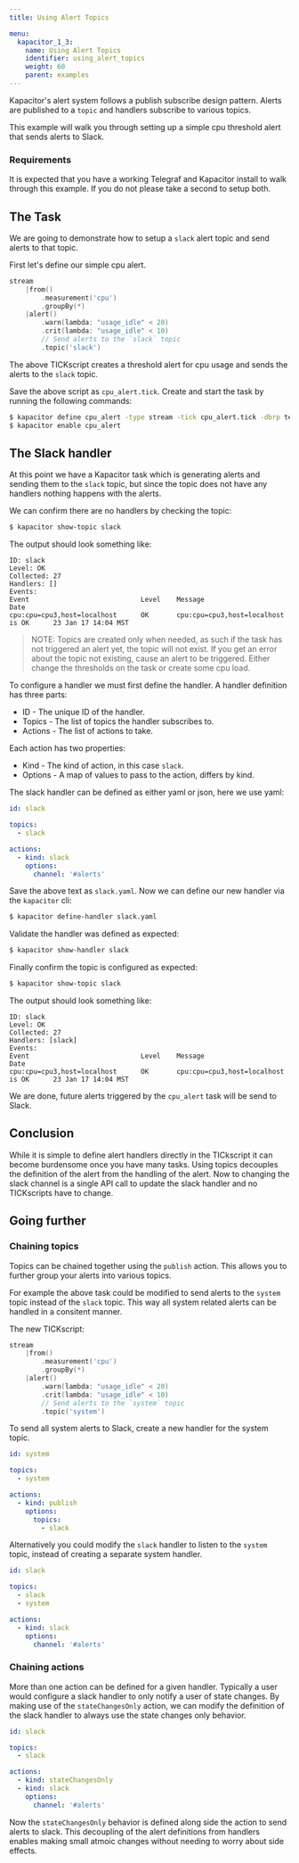 ```yaml
---
title: Using Alert Topics

menu:
  kapacitor_1_3:
    name: Using Alert Topics
    identifier: using_alert_topics
    weight: 60
    parent: examples
---
```


Kapacitor's alert system follows a publish subscribe design pattern.
Alerts are published to a `topic` and handlers subscribe to various topics.

This example will walk you through setting up a simple cpu threshold alert that sends alerts to Slack.

### Requirements

It is expected that you have a working Telegraf and Kapacitor install to walk through this example.
If you do not please take a second to setup both.


## The Task

We are going to demonstrate how to setup a `slack` alert topic and send alerts to that topic.

First let's define our simple cpu alert.

```go
stream
    |from()
        .measurement('cpu')
        .groupBy(*)
    |alert()
        .warn(lambda: "usage_idle" < 20)
        .crit(lambda: "usage_idle" < 10)
        // Send alerts to the `slack` topic
        .topic('slack')
```

The above TICKscript creates a threshold alert for cpu usage and sends the alerts to the `slack` topic.

Save the above script as `cpu_alert.tick`.
Create and start the task by running the following commands:

```sh
$ kapacitor define cpu_alert -type stream -tick cpu_alert.tick -dbrp telegraf.autogen
$ kapacitor enable cpu_alert
```

## The Slack handler

At this point we have a Kapacitor task which is generating alerts and sending them to the `slack` topic, but since the topic does not have any handlers nothing happens with the alerts.

We can confirm there are no handlers by checking the topic:

```sh
$ kapacitor show-topic slack
```

The output should look something like:

```
ID: slack
Level: OK
Collected: 27
Handlers: []
Events:
Event                            Level    Message                                Date
cpu:cpu=cpu3,host=localhost      OK       cpu:cpu=cpu3,host=localhost is OK      23 Jan 17 14:04 MST
```

>NOTE: Topics are created only when needed, as such if the task has not triggered an alert yet, the topic will not exist.
If you get an error about the topic not existing, cause an alert to be triggered.
Either change the thresholds on the task or create some cpu load.

To configure a handler we must first define the handler.
A handler definition has three parts:

* ID - The unique ID of the handler.
* Topics - The list of topics the handler subscribes to.
* Actions - The list of actions to take.

Each action has two properties:

* Kind - The kind of action, in this case `slack`.
* Options - A map of values to pass to the action, differs by kind.

The slack handler can be defined as either yaml or json, here we use yaml:

```yaml
id: slack

topics:
  - slack

actions:
  - kind: slack
    options:
      channel: '#alerts'
```

Save the above text as `slack.yaml`.
Now we can define our new handler via the `kapacitor` cli:

```sh
$ kapacitor define-handler slack.yaml
```

Validate the handler was defined as expected:

```sh
$ kapacitor show-handler slack
```

Finally confirm the topic is configured as expected:

```sh
$ kapacitor show-topic slack
```

The output should look something like:

```
ID: slack
Level: OK
Collected: 27
Handlers: [slack]
Events:
Event                            Level    Message                                Date
cpu:cpu=cpu3,host=localhost      OK       cpu:cpu=cpu3,host=localhost is OK      23 Jan 17 14:04 MST
```

We are done, future alerts triggered by the `cpu_alert` task will be send to Slack.

## Conclusion

While it is simple to define alert handlers directly in the TICkscript it can become burdensome once you have many tasks.
Using topics decouples the definition of the alert from the handling of the alert.
Now to changing the slack channel is a single API call to update the slack handler and no TICKscripts have to change.

## Going further

### Chaining topics

Topics can be chained together using the `publish` action.
This allows you to further group your alerts into various topics.

For example the above task could be modified to send alerts to the `system` topic instead of the `slack` topic.
This way all system related alerts can be handled in a consitent manner.

The new TICKscript:

```go
stream
    |from()
        .measurement('cpu')
        .groupBy(*)
    |alert()
        .warn(lambda: "usage_idle" < 20)
        .crit(lambda: "usage_idle" < 10)
        // Send alerts to the `system` topic
        .topic('system')
```

To send all system alerts to Slack, create a new handler for the system topic.

```yaml
id: system

topics:
  - system

actions:
  - kind: publish
    options:
      topics:
        - slack
```

Alternatively you could modify the `slack` handler to listen to the `system` topic, instead of creating a separate system handler.

```yaml
id: slack

topics:
  - slack
  - system

actions:
  - kind: slack
    options:
      channel: '#alerts'
```

### Chaining actions

More than one action can be defined for a given handler.
Typically a user would configure a slack handler to only notify a user of state changes.
By making use of the `stateChangesOnly` action, we can modify the definition of the slack handler to always use the state changes only behavior.

```yaml
id: slack

topics:
  - slack

actions:
  - kind: stateChangesOnly
  - kind: slack
    options:
      channel: '#alerts'
```

Now the `stateChangesOnly` behavior is defined along side the action to send alerts to slack.
This decoupling of the alert definitions from handlers  enables making small atmoic changes without needing to worry about side effects.

